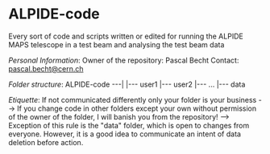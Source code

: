 # ALPIDE-code
Every sort of code and scripts written or edited for running the ALPIDE MAPS telescope in a test beam and analysing the test beam data

*Personal Information*:
Owner of the repository: Pascal Becht
Contact: pascal.becht@cern.ch

*Folder structure*: 
ALPIDE-code ---|
               |--- user1
               |--- user2
               |--- ...
               |--- data		

*Etiquette*:
If not communicated differently only your folder is your business
--> If you change code in other folders except your own without permission of the owner of the folder, I will banish you from the repository!
--> Exception of this rule is the "data" folder, which is open to changes from everyone. However, it is a good idea to communicate an intent of data deletion before action.
